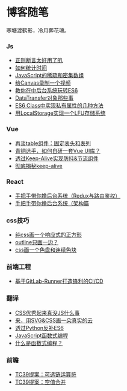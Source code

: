 # 博客随笔

寒塘渡鹤影，冷月葬花魂。

### Js
- [正则断言太好用了叭](https://github.com/qiudongwei/blog/issues/28)
- [如何统计时间]()
- [JavaScript的稀疏和密集数组](https://github.com/qiudongwei/blog/issues/27)
- [给Canvas录制一个视频](https://github.com/qiudongwei/blog/issues/22)
- [教你在中后台系统玩转ES6](https://github.com/qiudongwei/blog/issues/19)
- [DataTransfer对象那些事](https://github.com/qiudongwei/blog/issues/18)
- [ES6 Class中实现私有属性的几种方法](https://github.com/qiudongwei/blog/issues/15)
- [用LocalStorage实现一个LFU存储系统](https://github.com/qiudongwei/blog/issues/3)

### Vue
- [再谈table组件：固定表头和表列](https://github.com/qiudongwei/blog/issues/7)
- [青铜选手，如何自研一套Vue UI库？](https://github.com/qiudongwei/blog/issues/6)
- [透过Keep-Alive实现防抖&节流组件](https://github.com/qiudongwei/blog/issues/5)
- [彻底揭秘keep-alive](https://github.com/qiudongwei/blog/issues/4)

### React
- [手把手带你撸后台系统（Redux与路由鉴权）](https://github.com/qiudongwei/blog/issues/24)
- [手把手带你撸后台系统（架构篇](https://github.com/qiudongwei/blog/issues/23)

### css技巧
- [纯css画一个响应式的正方形](https://github.com/qiudongwei/blog/issues/29)
- [outline只画一边？](https://github.com/qiudongwei/blog/issues/25)
- [css画一个色盘和连续色块]()

### 前端工程
- [基于GitLab-Runner打造锋利的CI/CD](https://github.com/qiudongwei/blog/issues/2)

### 翻译
- [CSS优秀起来真没JS什么事](https://github.com/qiudongwei/blog/issues/13)
- [来，用SVG&CSS画一朵真实的云](https://github.com/qiudongwei/blog/issues/12)
- [透过Python反补ES6](https://github.com/qiudongwei/blog/issues/11)
- [JavaScript函数式编程](https://github.com/qiudongwei/blog/issues/9)
- [什么是函数式编程？](https://github.com/qiudongwei/blog/issues/8)

### 前瞻
- [TC39提案：可选链运算符](https://github.com/qiudongwei/blog/issues/16)
- [TC39提案：空值合并](https://github.com/qiudongwei/blog/issues/14)
